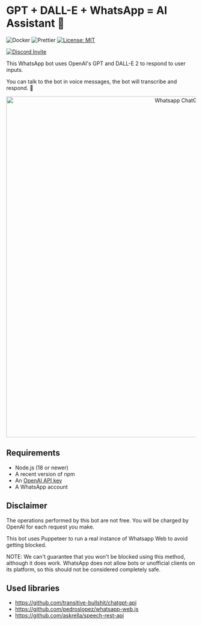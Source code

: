 # GPT + DALL-E + WhatsApp = AI Assistant 🚀

![Docker](https://github.com/askrella/whatsapp-chatgpt/actions/workflows/docker.yml/badge.svg)
![Prettier](https://github.com/askrella/whatsapp-chatgpt/actions/workflows/prettier.yml/badge.svg)
[![License: MIT](https://img.shields.io/badge/License-MIT-yellow.svg)](https://opensource.org/licenses/MIT)

[![Discord Invite](https://dcbadge.vercel.app/api/server/9VJaRXKwd3)](https://discord.gg/9VJaRXKwd3)

This WhatsApp bot uses OpenAI's GPT and DALL-E 2 to respond to user inputs.

You can talk to the bot in voice messages, the bot will transcribe and respond. :robot:

<p align="center">
<img width="904" alt="Whatsapp ChatGPT" src="https://user-images.githubusercontent.com/6507938/220681521-17a12a41-44df-4d51-b491-f6a83871fc9e.png">
</p>

## Requirements

-   Node.js (18 or newer)
-   A recent version of npm
-   An [OpenAI API key](https://beta.openai.com/signup)
-   A WhatsApp account

## Disclaimer

The operations performed by this bot are not free. You will be charged by OpenAI for each request you make.

This bot uses Puppeteer to run a real instance of Whatsapp Web to avoid getting blocked.

NOTE: We can't guarantee that you won't be blocked using this method, although it does work. WhatsApp does not allow bots or unofficial clients on its platform, so this should not be considered completely safe.


## Used libraries

-   https://github.com/transitive-bullshit/chatgpt-api
-   https://github.com/pedroslopez/whatsapp-web.js
-   https://github.com/askrella/speech-rest-api
